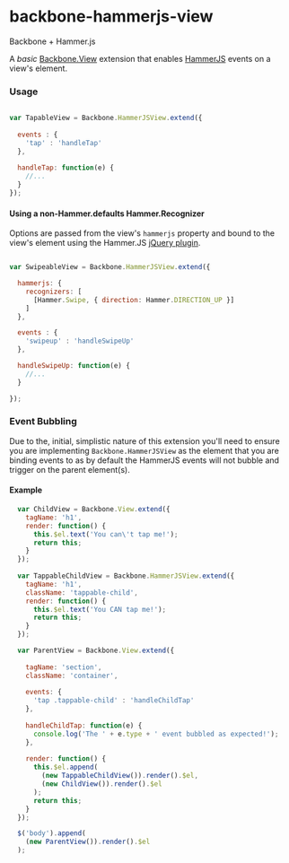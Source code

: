 # backbone-hammerjs-view
Backbone + Hammer.js

A *basic* [Backbone.View](http://backbonejs.org/#View) extension that enables [HammerJS](http://hammerjs.github.io/) events on a view's element.

### Usage

```javascript

var TapableView = Backbone.HammerJSView.extend({
  
  events : {
    'tap' : 'handleTap'
  },
  
  handleTap: function(e) {
    //...
  }
});

```


#### Using a non-Hammer.defaults Hammer.Recognizer

Options are passed from the view's `hammerjs` property and bound to the view's element using the Hammer.JS [jQuery plugin](https://github.com/hammerjs/jquery.hammer.js).

```javascript

var SwipeableView = Backbone.HammerJSView.extend({

  hammerjs: {
    recognizers: [
      [Hammer.Swipe, { direction: Hammer.DIRECTION_UP }]
    ]
  },

  events : {
    'swipeup' : 'handleSwipeUp'
  },

  handleSwipeUp: function(e) {
    //...
  }

});

```



### Event Bubbling

Due to the, initial, simplistic nature of this extension you'll need to ensure you are implementing `Backbone.HammerJSView` as the element that you are binding events to as by default the HammerJS events will not bubble and trigger on the parent element(s).

#### Example

```javascript
  var ChildView = Backbone.View.extend({
    tagName: 'h1',
    render: function() {
      this.$el.text('You can\'t tap me!');
      return this;
    }
  });
    
  var TappableChildView = Backbone.HammerJSView.extend({
    tagName: 'h1',
    className: 'tappable-child',
    render: function() {
      this.$el.text('You CAN tap me!');
      return this;
    }
  });

  var ParentView = Backbone.View.extend({
    
    tagName: 'section',
    className: 'container',
    
    events: {
      'tap .tappable-child' : 'handleChildTap'
    },
    
    handleChildTap: function(e) {
      console.log('The ' + e.type + ' event bubbled as expected!');
    },
    
    render: function() {
      this.$el.append(
        (new TappableChildView()).render().$el,
        (new ChildView()).render().$el
      );
      return this;
    }
  });

  $('body').append(
    (new ParentView()).render().$el
  );
```
